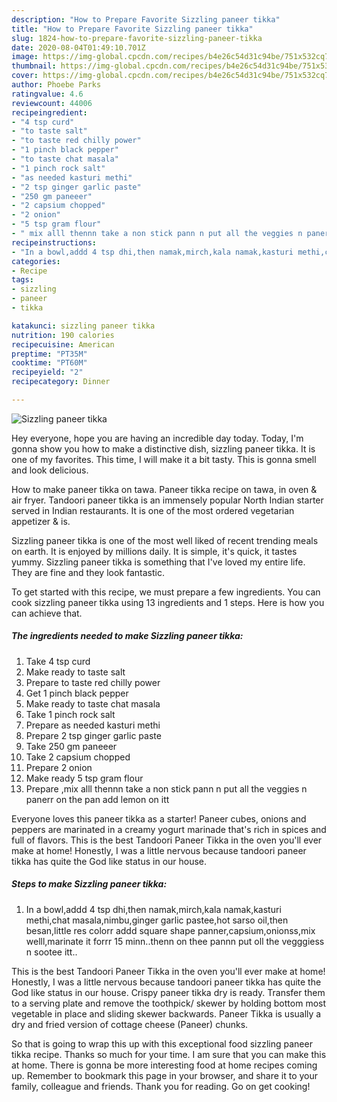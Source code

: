 ```yaml
---
description: "How to Prepare Favorite Sizzling paneer tikka"
title: "How to Prepare Favorite Sizzling paneer tikka"
slug: 1824-how-to-prepare-favorite-sizzling-paneer-tikka
date: 2020-08-04T01:49:10.701Z
image: https://img-global.cpcdn.com/recipes/b4e26c54d31c94be/751x532cq70/sizzling-paneer-tikka-recipe-main-photo.jpg
thumbnail: https://img-global.cpcdn.com/recipes/b4e26c54d31c94be/751x532cq70/sizzling-paneer-tikka-recipe-main-photo.jpg
cover: https://img-global.cpcdn.com/recipes/b4e26c54d31c94be/751x532cq70/sizzling-paneer-tikka-recipe-main-photo.jpg
author: Phoebe Parks
ratingvalue: 4.6
reviewcount: 44006
recipeingredient:
- "4 tsp curd"
- "to taste salt"
- "to taste red chilly power"
- "1 pinch black pepper"
- "to taste chat masala"
- "1 pinch rock salt"
- "as needed kasturi methi"
- "2 tsp ginger garlic paste"
- "250 gm paneeer"
- "2 capsium chopped"
- "2 onion"
- "5 tsp gram flour"
- " mix alll thennn take a non stick pann n put all the veggies n panerr on the pan add lemon on itt"
recipeinstructions:
- "In a bowl,addd 4 tsp dhi,then namak,mirch,kala namak,kasturi methi,chat masala,nimbu,ginger garlic pastee,hot sarso oil,then besan,little res colorr addd square shape panner,capsium,onionss,mix welll,marinate it forrr 15 minn..thenn on thee pannn put oll the vegggiess n sootee itt.."
categories:
- Recipe
tags:
- sizzling
- paneer
- tikka

katakunci: sizzling paneer tikka 
nutrition: 190 calories
recipecuisine: American
preptime: "PT35M"
cooktime: "PT60M"
recipeyield: "2"
recipecategory: Dinner

---
```



![Sizzling paneer tikka](https://img-global.cpcdn.com/recipes/b4e26c54d31c94be/751x532cq70/sizzling-paneer-tikka-recipe-main-photo.jpg)

Hey everyone, hope you are having an incredible day today. Today, I'm gonna show you how to make a distinctive dish, sizzling paneer tikka. It is one of my favorites. This time, I will make it a bit tasty. This is gonna smell and look delicious.

How to make paneer tikka on tawa. Paneer tikka recipe on tawa, in oven &amp; air fryer. Tandoori paneer tikka is an immensely popular North Indian starter served in Indian restaurants. It is one of the most ordered vegetarian appetizer &amp; is.

Sizzling paneer tikka is one of the most well liked of recent trending meals on earth. It is enjoyed by millions daily. It is simple, it's quick, it tastes yummy. Sizzling paneer tikka is something that I've loved my entire life. They are fine and they look fantastic.


To get started with this recipe, we must prepare a few ingredients. You can cook sizzling paneer tikka using 13 ingredients and 1 steps. Here is how you can achieve that.

<!--inarticleads1-->

##### The ingredients needed to make Sizzling paneer tikka:

1. Take 4 tsp curd
1. Make ready to taste salt
1. Prepare to taste red chilly power
1. Get 1 pinch black pepper
1. Make ready to taste chat masala
1. Take 1 pinch rock salt
1. Prepare as needed kasturi methi
1. Prepare 2 tsp ginger garlic paste
1. Take 250 gm paneeer
1. Take 2 capsium chopped
1. Prepare 2 onion
1. Make ready 5 tsp gram flour
1. Prepare  ,mix alll thennn take a non stick pann n put all the veggies n panerr on the pan add lemon on itt


Everyone loves this paneer tikka as a starter! Paneer cubes, onions and peppers are marinated in a creamy yogurt marinade that&#39;s rich in spices and full of flavors. This is the best Tandoori Paneer Tikka in the oven you&#39;ll ever make at home! Honestly, I was a little nervous because tandoori paneer tikka has quite the God like status in our house. 

<!--inarticleads2-->

##### Steps to make Sizzling paneer tikka:

1. In a bowl,addd 4 tsp dhi,then namak,mirch,kala namak,kasturi methi,chat masala,nimbu,ginger garlic pastee,hot sarso oil,then besan,little res colorr addd square shape panner,capsium,onionss,mix welll,marinate it forrr 15 minn..thenn on thee pannn put oll the vegggiess n sootee itt..


This is the best Tandoori Paneer Tikka in the oven you&#39;ll ever make at home! Honestly, I was a little nervous because tandoori paneer tikka has quite the God like status in our house. Crispy paneer tikka dry is ready. Transfer them to a serving plate and remove the toothpick/ skewer by holding bottom most vegetable in place and sliding skewer backwards. Paneer Tikka is usually a dry and fried version of cottage cheese (Paneer) chunks. 

So that is going to wrap this up with this exceptional food sizzling paneer tikka recipe. Thanks so much for your time. I am sure that you can make this at home. There is gonna be more interesting food at home recipes coming up. Remember to bookmark this page in your browser, and share it to your family, colleague and friends. Thank you for reading. Go on get cooking!
